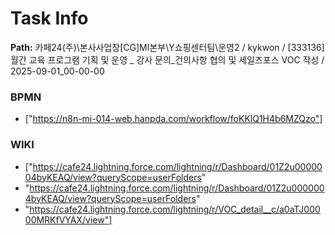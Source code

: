 # Task Info

**Path:** 카페24(주)\본사사업장\[CG]MI본부\Y쇼핑센터팀\운영2 / kykwon / [333136] 월간 교육 프로그램 기획 및 운영 _ 강사 문의_건의사항 협의 및 세일즈포스 VOC 작성 / 2025-09-01_00-00-00

### BPMN
- ["https://n8n-mi-014-web.hanpda.com/workflow/foKKlQ1H4b6MZQzo"]

### WIKI
- ["https://cafe24.lightning.force.com/lightning/r/Dashboard/01Z2u0000004byKEAQ/view?queryScope=userFolders"
- "https://cafe24.lightning.force.com/lightning/r/Dashboard/01Z2u0000004byKEAQ/view?queryScope=userFolders"
- "https://cafe24.lightning.force.com/lightning/r/VOC_detail__c/a0aTJ00000MRKfVYAX/view"]

